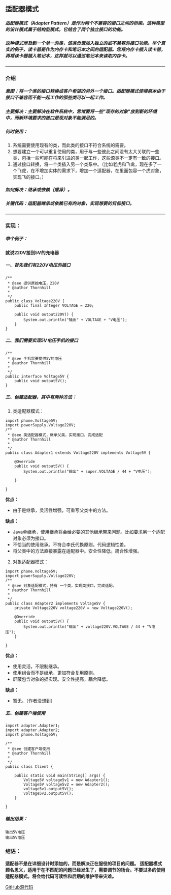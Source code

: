 ## 适配器模式
##### 适配器模式（Adapter Pattern）是作为两个不兼容的接口之间的桥梁。这种类型的设计模式属于结构型模式，它结合了两个独立接口的功能。
##### 这种模式涉及到一个单一的类，该类负责加入独立的或不兼容的接口功能。举个真实的例子，读卡器是作为内存卡和笔记本之间的适配器。您将内存卡插入读卡器，再将读卡器插入笔记本，这样就可以通过笔记本来读取内存卡。

---
### 介绍
##### 意图：将一个类的接口转换成客户希望的另外一个接口。适配器模式使得原本由于接口不兼容而不能一起工作的那些类可以一起工作。
##### 主要解决：主要解决在软件系统中，常常要将一些"现存的对象"放到新的环境中，而新环境要求的接口是现对象不能满足的。
##### 何时使用： 
1. 系统需要使用现有的类，而此类的接口不符合系统的需要。 
2. 想要建立一个可以重复使用的类，用于与一些彼此之间没有太大关联的一些类，包括一些可能在将来引进的类一起工作，这些源类不一定有一致的接口。
3. 通过接口转换，将一个类插入另一个类系中。（比如老虎和飞禽，现在多了一个飞虎，在不增加实体的需求下，增加一个适配器，在里面包容一个虎对象，实现飞的接口。）
##### 如何解决：继承或依赖（推荐）。
##### 关键代码：适配器继承或依赖已有的对象，实现想要的目标接口。

---
### 实现：
##### 举个例子：
**就说220V接到5V的充电器**  
##### 一、首先我们有220V电压的插口
```
/**
 * @see 提供原始电压，220V
 * @author Thornhill
 *
 */
public class Voltage220V {
	public final Integer VOLTAGE = 220;

	public void output220V() {
		System.out.println("输出" + VOLTAGE + "V电压");
	}
}
```
##### 二、我们需要实现5V电压手机的接口
```
/**
 * @see 手机需要提供5V的电压
 * @author Thornhill
 *
 */
public interface Voltage5V {
	public void output5V();
}
```
##### 三、创建适配器，其中有两种方法：
1. 类适配器模式：

```
import phone.Voltage5V;
import powerSupply.Voltage220V;
/**
 * @see	类适配器模式，继承父类，实现接口，完成适配
 * @author Thornhill
 *
 */
public class Adapter1 extends Voltage220V implements Voltage5V {

	@Override
	public void output5V() {
		System.out.println("输出" + super.VOLTAGE / 44 + "V电压");

	}

}
```
**优点：**
- 由于是继承，灵活性增强，可重写父类中的方法。  

**缺点：**
- Java单继承，使用继承将会给必要的其他继承带来问题。比如要求另一个适配对象必须为接口。
- 不恰当的使用继承。不符合李氏代换原则。代码逻辑性差。
- 将父类中的方法直接暴露在适配器中。安全性降低。耦合性增强。
2. 对象适配器模式：
```
import phone.Voltage5V;
import powerSupply.Voltage220V;
/**
 * @see	对象适配模式，持有 一个类，实现类接口，完成适配。
 * @author Thornhill
 *
 */
public class Adapter2 implements Voltage5V {
	private Voltage220V voltage220V = new Voltage220V();

	@Override
	public void output5V() {
		System.out.println("输出" + voltage220V.VOLTAGE / 44 + "V电压");
	}

}
```
**优点：**
- 使用灵活，不限制继承。
- 使用组合而不是继承，更加符合复用原则。
- 屏蔽包含对象的据实现。安全性提高，耦合降低。

**缺点：**
- 暂无。（作者没想到）

##### 五、创建客户端使用

```
import adapter.Adapter1;
import adapter.Adapter2;
import phone.Voltage5V;

/**
 * @see 创建客户端使用
 * @author Thornhill
 *
 */
public class Client {

	public static void main(String[] args) {
		Voltage5V voltage5v1 = new Adapter1();
		Voltage5V voltage5v2 = new Adapter2();
		voltage5v1.output5V();
		voltage5v2.output5V();
	}

}
```
##### 输出结果：

```
输出5V电压
输出5V电压
```


### 结语：
**适配器不是在详细设计时添加的，而是解决正在服役的项目的问题。**
**适配器模式顾名思义，适用于在不匹配的问题已经发生了，需要调节的场合。不要过多的使用适配器模式。将会给代码可读性和后期的维护带来灾难。**   

[GitHub源代码](https://github.com/thornshell/Code)
